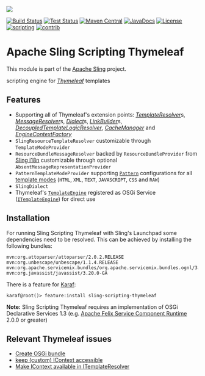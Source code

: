 [<img src="http://sling.apache.org/res/logos/sling.png"/>](http://sling.apache.org)

 [![Build Status](https://builds.apache.org/buildStatus/icon?job=sling-org-apache-sling-scripting-thymeleaf-1.8)](https://builds.apache.org/view/S-Z/view/Sling/job/sling-org-apache-sling-scripting-thymeleaf-1.8) [![Test Status](https://img.shields.io/jenkins/t/https/builds.apache.org/view/S-Z/view/Sling/job/sling-org-apache-sling-scripting-thymeleaf-1.8.svg)](https://builds.apache.org/view/S-Z/view/Sling/job/sling-org-apache-sling-scripting-thymeleaf-1.8/test_results_analyzer/) [![Maven Central](https://maven-badges.herokuapp.com/maven-central/org.apache.sling/org.apache.sling.scripting.thymeleaf/badge.svg)](http://search.maven.org/#search%7Cga%7C1%7Cg%3A%22org.apache.sling%22%20a%3A%22org.apache.sling.scripting.thymeleaf%22) [![JavaDocs](https://www.javadoc.io/badge/org.apache.sling/org.apache.sling.scripting.thymeleaf.svg)](https://www.javadoc.io/doc/org.apache.sling/org.apache.sling.scripting.thymeleaf) [![License](https://img.shields.io/badge/License-Apache%202.0-blue.svg)](https://www.apache.org/licenses/LICENSE-2.0) [![scripting](https://sling.apache.org/badges/group-scripting.svg)](https://github.com/apache/sling-aggregator/blob/master/docs/groups/scripting.md)&#32;[![contrib](http://sling.apache.org/badges/status-contrib.svg)](https://github.com/apache/sling-aggregator/blob/master/docs/status/contrib.md)

# Apache Sling Scripting Thymeleaf

This module is part of the [Apache Sling](https://sling.apache.org) project.

scripting engine for [_Thymeleaf_](http://www.thymeleaf.org) templates

## Features

* Supporting all of Thymeleaf's extension points: [_TemplateResolver_](http://www.thymeleaf.org/apidocs/thymeleaf/3.0.0.RELEASE/org/thymeleaf/templateresolver/ITemplateResolver.html)﻿s, [_MessageResolver_](http://www.thymeleaf.org/apidocs/thymeleaf/3.0.0.RELEASE/org/thymeleaf/messageresolver/IMessageResolver.html)﻿s, [_Dialect_﻿](http://www.thymeleaf.org/apidocs/thymeleaf/3.0.0.RELEASE/org/thymeleaf/dialect/IDialect.html)s, [_LinkBuilder_](http://www.thymeleaf.org/apidocs/thymeleaf/3.0.0.RELEASE/org/thymeleaf/linkbuilder/ILinkBuilder.html)﻿s, [_DecoupledTemplateLogicResolver_](http://www.thymeleaf.org/apidocs/thymeleaf/3.0.0.RELEASE/org/thymeleaf/templateparser/markup/decoupled/IDecoupledTemplateLogicResolver.html), [_CacheManager_](http://www.thymeleaf.org/apidocs/thymeleaf/3.0.0.RELEASE/org/thymeleaf/cache/ICacheManager.html) and [_EngineContextFactory_](http://www.thymeleaf.org/apidocs/thymeleaf/3.0.0.RELEASE/org/thymeleaf/context/IEngineContext.html)
* `SlingResourceTemplateResolver` customizable through `TemplateModeProvider`﻿
* `ResourceBundleMessageResolver` backed by `ResourceBundleProvider` from [Sling i18n](https://sling.apache.org/documentation/bundles/internationalization-support-i18n.html) customizable through optional `AbsentMessageRepresentationProvider`﻿
* `PatternTemplateModeProvider` supporting [`Pattern`](https://docs.oracle.com/javase/7/docs/api/java/util/regex/Pattern.html) configurations for all [template modes](http://www.thymeleaf.org/apidocs/thymeleaf/3.0.0.RELEASE/org/thymeleaf/templatemode/TemplateMode.html) (`HTML`, `XML`, `TEXT`, `JAVASCRIPT`, `CSS` and `RAW`)
* `SlingDialect`
* Thymeleaf's [`TemplateEngine`](http://www.thymeleaf.org/apidocs/thymeleaf/3.0.0.RELEASE/org/thymeleaf/ITemplateEngine.html) registered as OSGi Service ([`ITemplateEngine`](http://www.thymeleaf.org/apidocs/thymeleaf/3.0.0.RELEASE/org/thymeleaf/ITemplateEngine.html)) for direct use

## Installation

For running Sling Scripting Thymeleaf with Sling's Launchpad some dependencies need to be resolved. This can be achieved by installing the following bundles:

    mvn:org.attoparser/attoparser/2.0.2.RELEASE
    mvn:org.unbescape/unbescape/1.1.4.RELEASE
    mvn:org.apache.servicemix.bundles/org.apache.servicemix.bundles.ognl/3.2_1
    mvn:org.javassist/javassist/3.20.0-GA

There is a feature for [Karaf](https://github.com/apache/sling/tree/trunk/contrib/launchpad/karaf):

    karaf@root()> feature:install sling-scripting-thymeleaf

**Note:** Sling Scripting Thymeleaf requires an implementation of OSGi Declarative Services 1.3 (e.g. [Apache Felix Service Component Runtime](http://felix.apache.org/documentation/subprojects/apache-felix-service-component-runtime.html) 2.0.0 or greater)

## Relevant Thymeleaf issues

* [Create OSGi bundle](https://github.com/thymeleaf/thymeleaf/issues/32)
* [keep (custom) IContext accessible](https://github.com/thymeleaf/thymeleaf/issues/388)
* [Make IContext available in ITemplateResolver](https://github.com/thymeleaf/thymeleaf/issues/514)
